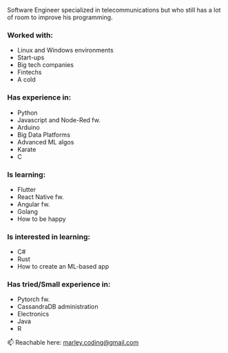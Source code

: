 Software Engineer specialized in telecommunications but who still has a lot of room to improve his programming.

### Worked with: 
- Linux and Windows environments
- Start-ups
- Big tech companies
- Fintechs
- A cold

### Has experience in:
- Python
- Javascript and Node-Red fw.
- Arduino
- Big Data Platforms
- Advanced ML algos
- Karate
- C

### Is learning:
- Flutter
- React Native fw.
- Angular fw.
- Golang
- How to be happy

### Is interested in learning:
- C#
- Rust
- How to create an ML-based app

### Has tried/Small experience in:
- Pytorch fw.
- CassandraDB administration
- Electronics
- Java
- R

📫 Reachable here: marley.coding@gmail.com
